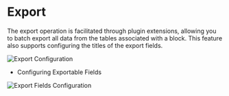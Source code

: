 # Export

The export operation is facilitated through plugin extensions, allowing you to batch export all data from the tables associated with a block. This feature also supports configuring the titles of the export fields.

![Export Configuration](https://static-docs.nocobase.com/c074c4eb9d67a8408d98ff6299715157.png)

- Configuring Exportable Fields

![Export Fields Configuration](https://static-docs.nocobase.com/903b4c12bcd1b8e59e133d2f9822eb56.png)

